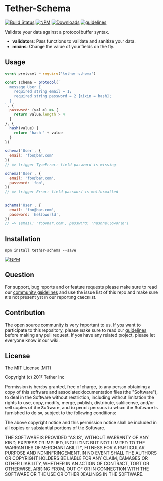# Tether-Schema

[![Build Status](https://travis-ci.org/tether/tether-schema.svg?branch=master)](https://travis-ci.org/tether/tether-schema)
[![NPM](https://img.shields.io/npm/v/tether-schema.svg)](https://www.npmjs.com/package/tether-schema)
[![Downloads](https://img.shields.io/npm/dm/tether-schema.svg)](http://npm-stat.com/charts.html?package=tether-schema)
[![guidelines](https://tether.github.io/contribution-guide/badge-guidelines.svg)](https://github.com/tether/contribution-guide)

Validate your data against a protocol buffer syntax.
  * **validators**: Pass functions to validate and sanitize your data.
  * **mixins**: Change the value of your fields on the fly.

## Usage

```js
const protocol = require('tether-schema')

const schema = protocol(`
  message User {
    required string email = 1;
    required string password = 2 [mixin = hash];
  }
`, {
  password: (value) => {
    return value.length > 4
  }
}, {
  hash(value) {
    return 'hash ' + value
  }
})

schema('User', {
  email: 'foo@bar.com'
})
// => trigger TypeError: field password is missing

schema('User', {
  email: 'foo@bar.com',
  password: 'foo',
})
// => trigger Error: field password is malformatted


schema('User', {
  email: 'foo@bar.com',
  password: 'helloworld',
})
// => {email: 'foo@bar.com', password: 'hashhelloworld'}
```

## Installation

```shell
npm install tether-schema --save
```

[![NPM](https://nodei.co/npm/tether-schema.png)](https://nodei.co/npm/tether-schema/)


## Question

For support, bug reports and or feature requests please make sure to read our
<a href="https://github.com/tether/contribution-guide/blob/master/community.md" target="_blank">community guidelines</a> and use the issue list of this repo and make sure it's not present yet in our reporting checklist.

## Contribution

The open source community is very important to us. If you want to participate to this repository, please make sure to read our <a href="https://github.com/tether/contribution-guide" target="_blank">guidelines</a> before making any pull request. If you have any related project, please let everyone know in our wiki.

## License

The MIT License (MIT)

Copyright (c) 2017 Tether Inc

Permission is hereby granted, free of charge, to any person obtaining a copy of this software and associated documentation files (the "Software"), to deal in the Software without restriction, including without limitation the rights to use, copy, modify, merge, publish, distribute, sublicense, and/or sell copies of the Software, and to permit persons to whom the Software is furnished to do so, subject to the following conditions:

The above copyright notice and this permission notice shall be included in all copies or substantial portions of the Software.

THE SOFTWARE IS PROVIDED "AS IS", WITHOUT WARRANTY OF ANY KIND, EXPRESS OR IMPLIED, INCLUDING BUT NOT LIMITED TO THE WARRANTIES OF MERCHANTABILITY, FITNESS FOR A PARTICULAR PURPOSE AND NONINFRINGEMENT. IN NO EVENT SHALL THE AUTHORS OR COPYRIGHT HOLDERS BE LIABLE FOR ANY CLAIM, DAMAGES OR OTHER LIABILITY, WHETHER IN AN ACTION OF CONTRACT, TORT OR OTHERWISE, ARISING FROM, OUT OF OR IN CONNECTION WITH THE SOFTWARE OR THE USE OR OTHER DEALINGS IN THE SOFTWARE.
